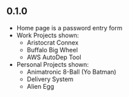 ## 0.1.0
- Home page is a password entry form
- Work Projects shown:
    - Aristocrat Connex
    - Buffalo Big Wheel
    - AWS AutoDep Tool
- Personal Projects shown:
    - Animatronic 8-Ball (Yo Batman)
    - Delivery System
    - Alien Egg